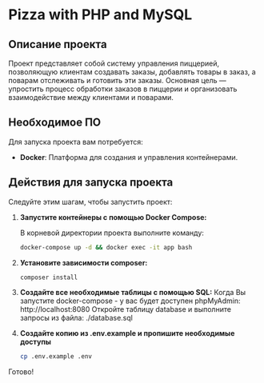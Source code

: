 # Pizza with PHP and MySQL

## Описание проекта

Проект представляет собой систему управления пиццерией, позволяющую клиентам создавать заказы, добавлять товары в заказ, а поварам отслеживать и готовить эти заказы. Основная цель — упростить процесс обработки заказов в пиццерии и организовать взаимодействие между клиентами и поварами.

## Необходимое ПО

Для запуска проекта вам потребуется:

- **Docker**: Платформа для создания и управления контейнерами.

## Действия для запуска проекта

Следуйте этим шагам, чтобы запустить проект:

1. **Запустите контейнеры с помощью Docker Compose:**

   В корневой директории проекта выполните команду:
   ```bash
   docker-compose up -d && docker exec -it app bash

2. **Установите зависимости composer:**
    ```bash
   composer install

3. **Создайте все необходимые таблицы с помощью SQL:**
   Когда Вы запустите docker-compose - у вас будет доступен phpMyAdmin: http://localhost:8080
   Откройте таблицу database и выполните запросы из файла: ./database.sql

4. **Создайте копию из .env.example и пропишите необходимые доступы**
    ```bash
   cp .env.example .env

Готово!